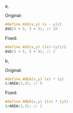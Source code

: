 a,

Original:

```c
#define AVG(x,y) (x - y)/2
AVG(5 + 5, 3 + 3); // 10
```

Fixed:

```c
#define AVG(x,y) ((x)-(y))/2
AVG(5 + 5, 3 + 3); // 2
```

b,

Original:

```c
#define AREA(x,y) (x) * (y)
6/AREA(2,3); // 9
```

Fixed:

```c
#define AREA(x,y) ((x) * (y))
6/AREA(2,3); // 1
```
